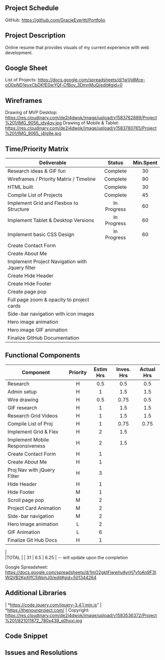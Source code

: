 ## Project Schedule
GitHub: https://github.com/GracieEveritt/Portfolio

## Project Description

Online resume that provides visuals of my current experience with web development.

## Google Sheet

List of Projects: https://docs.google.com/spreadsheets/d/1wVjdMce-oO0pND1evxCbDKfE0wYQf-CfBov_3DmnMuQ/edit#gid=0

## Wireframes

Drawing of MVP Desktop: https://res.cloudinary.com/de2i4dwok/image/upload/v1583762889/Project%201/IMG_9056_idv4qv.jpg
Drawing of Mobile & Tablet: https://res.cloudinary.com/de2i4dwok/image/upload/v1583780765/Project%201/IMG_9065_j4lg9e.jpg

## Time/Priority Matrix 

|Deliverable	| Status	| Min.Spent |
| --- | :---: |  :---: | 
| Research ideas & GIF fun	| Complete 	| 30 |
| Wireframes / Priority Matrix / Timeline	| Complete	| 90 |
| HTML built	| Complete | 30 |
| Compile List of Projects	| Complete | 45 |
| Implement Grid and Flexbox to Structure	 | In Progress | 60 |	
| Implement Tablet & Desktop Versions	 | In Progress | 60 |		
| Implement basic CSS Design | In Progress | 60 |		
| Create Contact Form	 |  |  |
| Create About Me	 |  |  |		
| Implement Project Navigation with Jquery filter	 |  |  |		
| Create Hide Header |  |  |		
| Create Hide Footer	 |  |  |	
| Create page pop	 |  |  |		
| Full page zoom & opacity to project cards	 |  |  |		
| Side-bar navigation with icon images	 |  |  |		
| Hero image animation	 |  |  | 		
| Hero image GIF animation	 |  |  |		
| Finalize GitHub Documentation  |  |  |		

## Functional Components

| Component | Priority	| Estim Hrs |	Inves. Hrs	| Actual Hrs|
| --- | :---: |  :---: | :---: | :---: |
| Research |	H	| 0.5	| 0.5 |	0.5 |
| Admin setup	| H	| 1	| 1.5	| 1.5 |
| Wire drawing	| H |	0.5	| 0.75	| 0.5 |
| GIF research	| H	 | 1	| 1.5 | 1.5 |
| Research Grid Videos	| H	| 1	| 1.5	| 1.5 |
| Compile List of Proj	| H	| 1	| 0.75 | 0.75 |
| Implement Grid & Flex	| H	| 2	| 1.5 |  |
| Implement Mobile Responsiveness	| H	| 2 | 1.5 |  |		
| Create Contact Form	| H |	1 |  |  |	
| Create About Me	| H |	1 |  |  |	
| Proj Nav with jQuery Filter	| H |	3 |  |  |	
| Hide Header	| H |	1 |  |  |	
| Hide Footer	| M |	1 |  |  |	
| Scroll page pop	| M |	2 |  |  |		
| Project Card Animation	| M |	2 |  |  |		
| Side-bar navigation	| M |	2 |  |  |		
| Hero Image animation | L |	2 |  |  |	
| GIF Animation	| L |	6 |  |  |	
| Finalize Git Hub Docs	| H |	1 |  |  |	
|				
|TOTAL |	| 31	| 6.5 |	6.25 | -- will update upon the completion

Google Spreadsheet: https://docs.google.com/spreadsheets/d/1mO2gktFiwwhvAyrH7yfoAn9F3tWQVB2KpXIfC5WphJ0/edit#gid=501344264

## Additional Libraries
| *https://code.jquery.com/jquery-3.4.1.min.js"
| *https://thenounproject.com/
| Copyright: https://res.cloudinary.com/de2i4dwok/image/upload/v1583536372/Project%201/821011872_780x439_q0hxxi.jpg
 

## Code Snippet


## Issues and Resolutions


